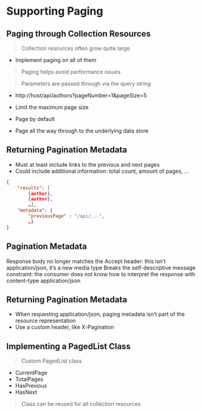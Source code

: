 # Supporting Paging

## Paging through Collection Resources

> Collection resources often grow quite large
- Implement paging on all of them 
> Paging helps avoid performance issues

> Parameters are passed through via the query string
- http://host/api/authors?pageNumber=1&pageSize=5

- Limit the maximum page size
- Page by default
- Page all the way through to the underlying data store

## Returning Pagination Metadata

- Must at least include links to the previous and next pages
- Could include additional information: total count, amount of pages, …
  
```json
{ 
    "results": [ 
        {author}, 
        {author}, 
        …],
    "metadata": { 
        "previousPage" : "/api/...", 
        …} 
}
```

## Pagination Metadata

Response body no longer matches the Accept header: this isn’t application/json, it’s a new media type
Breaks the self-descriptive message constraint: the consumer does not know how to interpret the response with content-type application/json

## Returning Pagination Metadata

- When requesting application/json, paging metadata isn’t part of the resource representation
- Use a custom header, like X-Pagination

## Implementing a PagedList<T> Class

> Custom PagedList<T> class
- CurrentPage
- TotalPages
- HasPrevious
- HasNext
> Class can be reused for all collection resources

